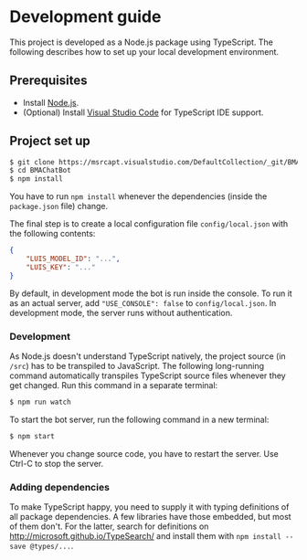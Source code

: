 # Development guide

This project is developed as a Node.js package using TypeScript.
The following describes how to set up your local development environment.

## Prerequisites

- Install [Node.js](https://nodejs.org/en/download/).
- (Optional) Install [Visual Studio Code](https://code.visualstudio.com/) for TypeScript IDE support. 

## Project set up

```sh
$ git clone https://msrcapt.visualstudio.com/DefaultCollection/_git/BMAChatBot
$ cd BMAChatBot
$ npm install
```

You have to run `npm install` whenever the dependencies (inside the `package.json` file) change.

The final step is to create a local configuration file `config/local.json` with the following contents:

```json
{
    "LUIS_MODEL_ID": "...",
    "LUIS_KEY": "..."
}
```

By default, in development mode the bot is run inside the console.
To run it as an actual server, add `"USE_CONSOLE": false` to `config/local.json`.
In development mode, the server runs without authentication.

### Development

As Node.js doesn't understand TypeScript natively, the project source (in `/src`) has to be transpiled to JavaScript.
The following long-running command automatically transpiles TypeScript source files whenever they get changed.
Run this command in a separate terminal:

```sh
$ npm run watch
```

To start the bot server, run the following command in a new terminal:

```sh
$ npm start
```

Whenever you change source code, you have to restart the server. Use Ctrl-C to stop the server.

### Adding dependencies

To make TypeScript happy, you need to supply it with typing definitions of all package dependencies.
A few libraries have those embedded, but most of them don't.
For the latter, search for definitions on <http://microsoft.github.io/TypeSearch/> 
and install them with `npm install --save @types/...`.